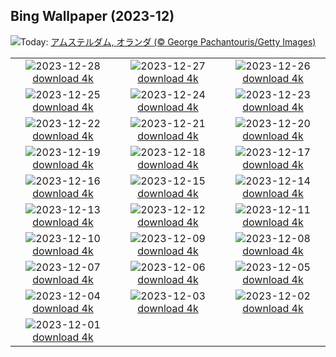 ## Bing Wallpaper (2023-12)
![](https://www.bing.com/th?id=OHR.BlueAmsterdam_JA-JP3650946549_UHD.jpg&w=1000)Today: [アムステルダム, オランダ (© George Pachantouris/Getty Images)](https://www.bing.com/th?id=OHR.BlueAmsterdam_JA-JP3650946549_UHD.jpg)

|      |      |      |
| :----: | :----: | :----: |
|![](https://www.bing.com/th?id=OHR.GreenlandHumpback_JA-JP1574725222_UHD.jpg&pid=hp&w=384&h=216&rs=1&c=4)2023-12-28 [download 4k](https://www.bing.com/th?id=OHR.GreenlandHumpback_JA-JP1574725222_UHD.jpg)|![](https://www.bing.com/th?id=OHR.KirkjufellAurora_JA-JP1371346229_UHD.jpg&pid=hp&w=384&h=216&rs=1&c=4)2023-12-27 [download 4k](https://www.bing.com/th?id=OHR.KirkjufellAurora_JA-JP1371346229_UHD.jpg)|![](https://www.bing.com/th?id=OHR.BoxingDaySunrise_JA-JP3167199681_UHD.jpg&pid=hp&w=384&h=216&rs=1&c=4)2023-12-26 [download 4k](https://www.bing.com/th?id=OHR.BoxingDaySunrise_JA-JP3167199681_UHD.jpg)|
|![](https://www.bing.com/th?id=OHR.CaribouChristmas_JA-JP0784356200_UHD.jpg&pid=hp&w=384&h=216&rs=1&c=4)2023-12-25 [download 4k](https://www.bing.com/th?id=OHR.CaribouChristmas_JA-JP0784356200_UHD.jpg)|![](https://www.bing.com/th?id=OHR.EstoniaXmasEve_JA-JP0366507453_UHD.jpg&pid=hp&w=384&h=216&rs=1&c=4)2023-12-24 [download 4k](https://www.bing.com/th?id=OHR.EstoniaXmasEve_JA-JP0366507453_UHD.jpg)|![](https://www.bing.com/th?id=OHR.TokyoTower2023_JA-JP0066858338_UHD.jpg&pid=hp&w=384&h=216&rs=1&c=4)2023-12-23 [download 4k](https://www.bing.com/th?id=OHR.TokyoTower2023_JA-JP0066858338_UHD.jpg)|
|![](https://www.bing.com/th?id=OHR.Wintersolstice2023_JA-JP9488437005_UHD.jpg&pid=hp&w=384&h=216&rs=1&c=4)2023-12-22 [download 4k](https://www.bing.com/th?id=OHR.Wintersolstice2023_JA-JP9488437005_UHD.jpg)|![](https://www.bing.com/th?id=OHR.LjubljanaLights_JA-JP9081354484_UHD.jpg&pid=hp&w=384&h=216&rs=1&c=4)2023-12-21 [download 4k](https://www.bing.com/th?id=OHR.LjubljanaLights_JA-JP9081354484_UHD.jpg)|![](https://www.bing.com/th?id=OHR.ValGardenaItaly_JA-JP2238333845_UHD.jpg&pid=hp&w=384&h=216&rs=1&c=4)2023-12-20 [download 4k](https://www.bing.com/th?id=OHR.ValGardenaItaly_JA-JP2238333845_UHD.jpg)|
|![](https://www.bing.com/th?id=OHR.WarsawChristmas_JA-JP1330837754_UHD.jpg&pid=hp&w=384&h=216&rs=1&c=4)2023-12-19 [download 4k](https://www.bing.com/th?id=OHR.WarsawChristmas_JA-JP1330837754_UHD.jpg)|![](https://www.bing.com/th?id=OHR.CapitolReefSnow_JA-JP1048193516_UHD.jpg&pid=hp&w=384&h=216&rs=1&c=4)2023-12-18 [download 4k](https://www.bing.com/th?id=OHR.CapitolReefSnow_JA-JP1048193516_UHD.jpg)|![](https://www.bing.com/th?id=OHR.WinterWaxwings_JA-JP9441530604_UHD.jpg&pid=hp&w=384&h=216&rs=1&c=4)2023-12-17 [download 4k](https://www.bing.com/th?id=OHR.WinterWaxwings_JA-JP9441530604_UHD.jpg)|
|![](https://www.bing.com/th?id=OHR.GrandPlaceXmas_JA-JP8582950407_UHD.jpg&pid=hp&w=384&h=216&rs=1&c=4)2023-12-16 [download 4k](https://www.bing.com/th?id=OHR.GrandPlaceXmas_JA-JP8582950407_UHD.jpg)|![](https://www.bing.com/th?id=OHR.SantaPark_JA-JP8169777943_UHD.jpg&pid=hp&w=384&h=216&rs=1&c=4)2023-12-15 [download 4k](https://www.bing.com/th?id=OHR.SantaPark_JA-JP8169777943_UHD.jpg)|![](https://www.bing.com/th?id=OHR.BorealOwl_JA-JP0826064778_UHD.jpg&pid=hp&w=384&h=216&rs=1&c=4)2023-12-14 [download 4k](https://www.bing.com/th?id=OHR.BorealOwl_JA-JP0826064778_UHD.jpg)|
|![](https://www.bing.com/th?id=OHR.LofotenRorbu_JA-JP0645776855_UHD.jpg&pid=hp&w=384&h=216&rs=1&c=4)2023-12-13 [download 4k](https://www.bing.com/th?id=OHR.LofotenRorbu_JA-JP0645776855_UHD.jpg)|![](https://www.bing.com/th?id=OHR.Poinsettia_JA-JP0391640145_UHD.jpg&pid=hp&w=384&h=216&rs=1&c=4)2023-12-12 [download 4k](https://www.bing.com/th?id=OHR.Poinsettia_JA-JP0391640145_UHD.jpg)|![](https://www.bing.com/th?id=OHR.MountainDayChina_JA-JP0160517596_UHD.jpg&pid=hp&w=384&h=216&rs=1&c=4)2023-12-11 [download 4k](https://www.bing.com/th?id=OHR.MountainDayChina_JA-JP0160517596_UHD.jpg)|
|![](https://www.bing.com/th?id=OHR.SaharaDunes_JA-JP9880519356_UHD.jpg&pid=hp&w=384&h=216&rs=1&c=4)2023-12-10 [download 4k](https://www.bing.com/th?id=OHR.SaharaDunes_JA-JP9880519356_UHD.jpg)|![](https://www.bing.com/th?id=OHR.PatagoniaGuanaco_JA-JP9289899395_UHD.jpg&pid=hp&w=384&h=216&rs=1&c=4)2023-12-09 [download 4k](https://www.bing.com/th?id=OHR.PatagoniaGuanaco_JA-JP9289899395_UHD.jpg)|![](https://www.bing.com/th?id=OHR.JerseyIsland_JA-JP9047717221_UHD.jpg&pid=hp&w=384&h=216&rs=1&c=4)2023-12-08 [download 4k](https://www.bing.com/th?id=OHR.JerseyIsland_JA-JP9047717221_UHD.jpg)|
|![](https://www.bing.com/th?id=OHR.Taisetsu2023_JA-JP8835846835_UHD.jpg&pid=hp&w=384&h=216&rs=1&c=4)2023-12-07 [download 4k](https://www.bing.com/th?id=OHR.Taisetsu2023_JA-JP8835846835_UHD.jpg)|![](https://www.bing.com/th?id=OHR.CERNCenter_JA-JP8644590306_UHD.jpg&pid=hp&w=384&h=216&rs=1&c=4)2023-12-06 [download 4k](https://www.bing.com/th?id=OHR.CERNCenter_JA-JP8644590306_UHD.jpg)|![](https://www.bing.com/th?id=OHR.AlpsCastles_JA-JP8376783369_UHD.jpg&pid=hp&w=384&h=216&rs=1&c=4)2023-12-05 [download 4k](https://www.bing.com/th?id=OHR.AlpsCastles_JA-JP8376783369_UHD.jpg)|
|![](https://www.bing.com/th?id=OHR.CheetahDay_JA-JP9363476313_UHD.jpg&pid=hp&w=384&h=216&rs=1&c=4)2023-12-04 [download 4k](https://www.bing.com/th?id=OHR.CheetahDay_JA-JP9363476313_UHD.jpg)|![](https://www.bing.com/th?id=OHR.ChichibuNightFestival2023_JA-JP7273209766_UHD.jpg&pid=hp&w=384&h=216&rs=1&c=4)2023-12-03 [download 4k](https://www.bing.com/th?id=OHR.ChichibuNightFestival2023_JA-JP7273209766_UHD.jpg)|![](https://www.bing.com/th?id=OHR.AngkorPark_JA-JP7719711425_UHD.jpg&pid=hp&w=384&h=216&rs=1&c=4)2023-12-02 [download 4k](https://www.bing.com/th?id=OHR.AngkorPark_JA-JP7719711425_UHD.jpg)|
|![](https://www.bing.com/th?id=OHR.IcebergAntarctica_JA-JP7499377944_UHD.jpg&pid=hp&w=384&h=216&rs=1&c=4)2023-12-01 [download 4k](https://www.bing.com/th?id=OHR.IcebergAntarctica_JA-JP7499377944_UHD.jpg)|